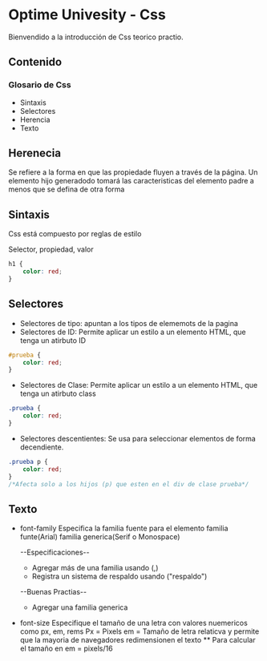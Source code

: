 Optime Univesity - Css 
===================

Bienvendido a la introducción de Css teorico practio.

Contenido
-------------

### Glosario de Css
- Sintaxis
- Selectores
- Herencia
- Texto

## Herenecia
Se refiere a la forma en que las propiedade fluyen a través de la página. Un elemento hijo generadodo tomará las caracteristicas del elemento padre a menos que se defina de otra forma
 
## Sintaxis
Css está compuesto por reglas de estilo

Selector, propiedad, valor

```css
h1 {
    color: red;
}
```
## Selectores 

- Selectores de tipo: apuntan a los tipos de elememots de la pagina
- Selectores de ID: Permite aplicar un estilo a un elemento HTML, que tenga un atirbuto ID

```css
#prueba {
    color: red;
}
```

- Selectores de Clase: Permite aplicar un estilo a un elemento HTML, que tenga un atirbuto class

```css
.prueba {
    color: red;
}
```
- Selectores descentientes: Se usa para seleccionar elementos de forma decendiente.

```css
.prueba p {
    color: red;
}
/*Afecta solo a los hijos (p) que esten en el div de clase prueba*/
```
## Texto
- font-family
    Especifica la familia fuente para el elemento
    familia funte(Arial) familia generica(Serif o Monospace)
    
    --Especificaciones--
    - Agregar más de una familia usando (,)
    - Registra un sistema de respaldo usando ("respaldo")
    
    --Buenas Practias--
    - Agregar una familia generica
    
- font-size
    Especifique el tamaño de una letra con valores nuemericos como px, em, rems
    Px = Pixels
    em = Tamaño de letra relaticva y permite que la mayoria de navegadores redimensionen el texto
    ** Para calcular el tamaño en em = pixels/16 